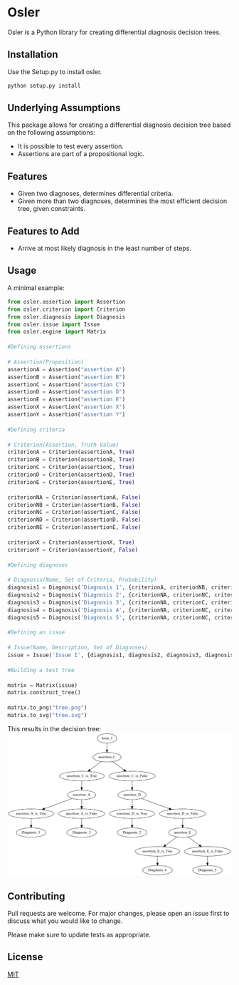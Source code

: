 # Osler

Osler is a Python library for creating differential diagnosis decision trees.

## Installation

Use the Setup.py to install osler.

```bash
python setup.py install
```

## Underlying Assumptions

This package allows for creating a differential diagnosis decision tree based on the following assumptions:
* It is possible to test every assertion.
* Assertions are part of a propositional logic.

## Features

* Given two diagnoses, determines differential criteria.
* Given more than two diagnoses, determines the most efficient decision tree, given constraints.

## Features to Add

* Arrive at most likely diagnosis in the least number of steps.

## Usage

A minimal example:

```python
from osler.assertion import Assertion
from osler.criterion import Criterion
from osler.diagnosis import Diagnosis
from osler.issue import Issue
from osler.engine import Matrix

#Defining assertions

# Assertion(Proposition)
assertionA = Assertion("assertion A")
assertionB = Assertion("assertion B")
assertionC = Assertion("assertion C")
assertionD = Assertion("assertion D")
assertionE = Assertion("assertion E")
assertionX = Assertion("assertion X")
assertionY = Assertion("assertion Y")

#Defining criteria

# Criterion(Assertion, Truth Value)
criterionA = Criterion(assertionA, True)
criterionB = Criterion(assertionB, True)
criterionC = Criterion(assertionC, True)
criterionD = Criterion(assertionD, True)
criterionE = Criterion(assertionE, True)

criterionNA = Criterion(assertionA, False)
criterionNB = Criterion(assertionB, False)
criterionNC = Criterion(assertionC, False)
criterionND = Criterion(assertionD, False)
criterionNE = Criterion(assertionE, False)

criterionX = Criterion(assertionX, True)
criterionY = Criterion(assertionY, False)

#Defining diagnoses

# Diagnosis(Name, Set of Criteria, Probability)
diagnosis1 = Diagnosis('Diagnosis 1', {criterionA, criterionNB, criterionC, criterionX}, 0.25)
diagnosis2 = Diagnosis('Diagnosis 2', {criterionNA, criterionNC, criterionD, criterionY, criterionX}, 0.15)
diagnosis3 = Diagnosis('Diagnosis 3', {criterionNA, criterionC, criterionX}, 0.5)
diagnosis4 = Diagnosis('Diagnosis 4', {criterionNA, criterionNC, criterionND, criterionE, criterionX}, 0.25)
diagnosis5 = Diagnosis('Diagnosis 5', {criterionNA, criterionNC, criterionND, criterionNE, criterionX}, 0.025)

#Defining an issue

# Issue(Name, Description, Set of Diagnoses)
issue = Issue('Issue I', {diagnosis1, diagnosis2, diagnosis3, diagnosis4, diagnosis5})

#Building a test tree

matrix = Matrix(issue)
matrix.construct_tree()

matrix.to_png("tree.png")
matrix.to_svg("tree.svg")
```

This results in the decision tree:
![Example decision tree](/example/example_contrived1.png "Decision Tree Example")

## Contributing
Pull requests are welcome. For major changes, please open an issue first to discuss what you would like to change.

Please make sure to update tests as appropriate.

## License
[MIT](LICENSE)